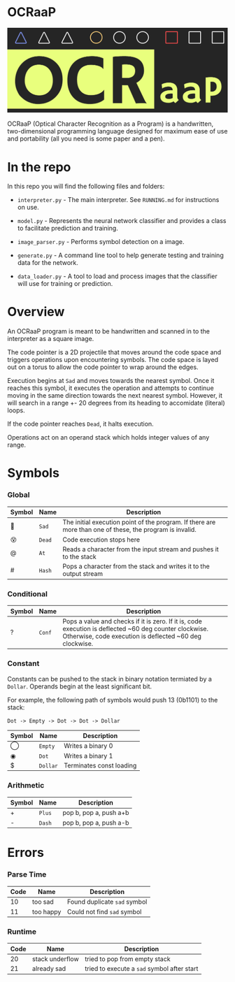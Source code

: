 # OCRaaP

![Logo](logo.png)

OCRaaP (Optical Character Recognition as a Program) is a handwritten, two-dimensional programming language designed for maximum ease of use and portability (all you need is some paper and a pen).

# In the repo

In this repo you will find the following files and folders:

* `interpreter.py` - The main interpreter. See `RUNNING.md` for instructions on use.

* `model.py` - Represents the neural network classifier and provides a class to facilitate prediction and training.

* `image_parser.py` - Performs symbol detection on a image.

* `generate.py` - A command line tool to help generate testing and training data for the network.

* `data_loader.py` - A tool to load and process images that the classifier will use for training or prediction.

# Overview

An OCRaaP program is meant to be handwritten and scanned in to the interpreter as a square image.

The code pointer is a 2D projectile that moves around the code space and triggers operations upon encountering symbols. The code space is layed out on a torus to allow the code pointer to wrap around the edges.

Execution begins at `Sad` and moves towards the nearest symbol. Once it reaches this symbol, it executes the operation and attempts to continue moving in the same direction towards the next nearest symbol. However, it will search in a range +- 20 degrees from its heading to accomidate (literal) loops.

If the code pointer reaches `Dead`, it halts execution.

Operations act on an operand stack which holds integer values of any range.

# Symbols

### Global

| Symbol | Name | Description |
| --- | --- | --- |
| 🙁 | `Sad` | The initial execution point of the program. If there are more than one of these, the program is invalid. |
| 😵 | `Dead` | Code execution stops here |
| @ | `At` | Reads a character from the input stream and pushes it to the stack |
| # | `Hash` | Pops a character from the stack and writes it to the output stream |

### Conditional

| Symbol | Name | Description |
| --- | --- | --- |
| ? | `Conf` | Pops a value and checks if it is zero. If it is, code execution is deflected ~60 deg counter clockwise. Otherwise, code execution is deflected ~60 deg clockwise. |

### Constant

Constants can be pushed to the stack in binary notation termiated by a `Dollar`. Operands begin at the least significant bit.

For example, the following path of symbols would push 13 (0b1101) to the stack:

```
Dot -> Empty -> Dot -> Dot -> Dollar
```

| Symbol | Name | Description |
| --- | --- | --- |
| ◯ | `Empty` | Writes a binary 0 |
| ◉ | `Dot` | Writes a binary 1 |
| $ | `Dollar` | Terminates const loading |

### Arithmetic

| Symbol | Name | Description |
| --- | --- | --- |
| + | `Plus` | pop b, pop a, push a+b |
| - | `Dash` | pop b, pop a, push a-b |

# Errors

### Parse Time

| Code | Name | Description |
| --- | --- | --- |
| 10 | too sad | Found duplicate `sad` symbol |
| 11 | too happy | Could not find `sad` symbol |

### Runtime

| Code | Name | Description |
| --- | --- | --- |
| 20 | stack underflow | tried to pop from empty stack |
| 21 | already sad | tried to execute a `sad` symbol after start |
